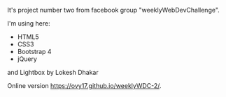 It's project number two from facebook group "weeklyWebDevChallenge".

I'm using here:
- HTML5
- CSS3
- Bootstrap 4
- jQuery

and Lightbox by Lokesh Dhakar

Online version https://ovy17.github.io/weeklyWDC-2/.

